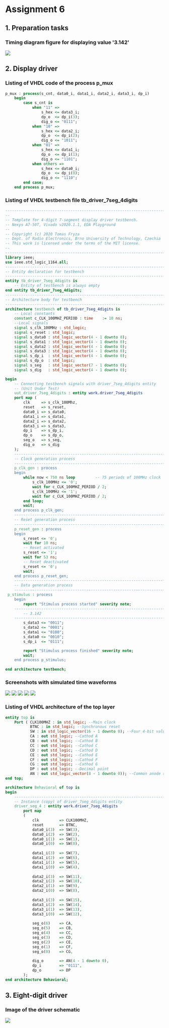 # Assignment 6
## 1. Preparation tasks
### Timing diagram figure for displaying value '3.142'
![](https://github.com/viliam-putz/Digital-electronics-1/blob/main/06-display_driver/wavedrom.png)
## 2. Display driver
### Listing of VHDL code of the process p_mux
```vhdl
p_mux : process(s_cnt, data0_i, data1_i, data2_i, data3_i, dp_i)
    begin
        case s_cnt is
            when "11" =>
                s_hex <= data3_i;
                dp_o  <= dp_i(3);
                dig_o <= "0111";
            when "10" =>
                s_hex <= data2_i;
                dp_o  <= dp_i(2);
                dig_o <= "1011";
            when "01" =>
                s_hex <= data1_i;
                dp_o  <= dp_i(1);
                dig_o <= "1101";
            when others =>
                s_hex <= data0_i;
                dp_o  <= dp_i(0);
                dig_o <= "1110";
        end case;
    end process p_mux;
```
### Listing of VHDL testbench file tb_driver_7seg_4digits
```vhdl
------------------------------------------------------------------------
--
-- Template for 4-digit 7-segment display driver testbench.
-- Nexys A7-50T, Vivado v2020.1.1, EDA Playground
--
-- Copyright (c) 2020 Tomas Fryza
-- Dept. of Radio Electronics, Brno University of Technology, Czechia
-- This work is licensed under the terms of the MIT license.
--
------------------------------------------------------------------------
library ieee;
use ieee.std_logic_1164.all;
------------------------------------------------------------------------
-- Entity declaration for testbench
------------------------------------------------------------------------
entity tb_driver_7seg_4digits is
    -- Entity of testbench is always empty
end entity tb_driver_7seg_4digits;
------------------------------------------------------------------------
-- Architecture body for testbench
------------------------------------------------------------------------
architecture testbench of tb_driver_7seg_4digits is
    -- Local constants
    constant c_CLK_100MHZ_PERIOD : time    := 10 ns;
    --Local signals
    signal s_clk_100MHz : std_logic;
    signal s_reset : std_logic;
    signal s_data0 : std_logic_vector(4 - 1 downto 0);
    signal s_data1 : std_logic_vector(4 - 1 downto 0);
    signal s_data2 : std_logic_vector(4 - 1 downto 0);
    signal s_data3 : std_logic_vector(4 - 1 downto 0);
    signal s_dp_i  : std_logic_vector(4 - 1 downto 0);
    signal s_dp_o  : std_logic;
    signal s_seg   : std_logic_vector(7 - 1 downto 0);
    signal s_dig   : std_logic_vector(4 - 1 downto 0);

begin
    -- Connecting testbench signals with driver_7seg_4digits entity
    -- (Unit Under Test)
    uut_driver_7seg_4digits : entity work.driver_7seg_4digits
    port map (
        clk     => s_clk_100Mhz,
        reset   => s_reset,
        data0_i => s_data0,
        data1_i => s_data1,
        data2_i => s_data2,
        data3_i => s_data3,
        dp_i    => s_dp_i,
        dp_o    => s_dp_o,        
        seg_o   => s_seg,
        dig_o   => s_dig
    );
    --------------------------------------------------------------------
    -- Clock generation process
    --------------------------------------------------------------------
    p_clk_gen : process
    begin
        while now < 750 ns loop         -- 75 periods of 100MHz clock
            s_clk_100MHz <= '0';
            wait for c_CLK_100MHZ_PERIOD / 2;
            s_clk_100MHz <= '1';
            wait for c_CLK_100MHZ_PERIOD / 2;
        end loop;
        wait;
    end process p_clk_gen;
    --------------------------------------------------------------------
    -- Reset generation process
    --------------------------------------------------------------------
    p_reset_gen : process
    begin
        s_reset <= '0';
        wait for 10 ns;
        -- Reset activated
        s_reset <= '1';
        wait for 53 ns;
        -- Reset deactivated
        s_reset <= '0';
        wait;
    end process p_reset_gen;
    --------------------------------------------------------------------
    -- Data generation process
    --------------------------------------------------------------------
 p_stimulus : process
    begin
        report "Stimulus process started" severity note;
    -------------------------------------------------------------------
        -- 3.142
    -------------------------------------------------------------------
        s_data3 <= "0011";
        s_data2 <= "0001";
        s_data1 <= "0100";
        s_data0 <= "0010"; 
        s_dp_i  <= "0111";

        report "Stimulus process finished" severity note;
        wait;
    end process p_stimulus;
    
end architecture testbench;
```
### Screenshots with simulated time waveforms
![](https://github.com/viliam-putz/Digital-electronics-1/blob/main/06-display_driver/sim_screen1.png)
![](https://github.com/viliam-putz/Digital-electronics-1/blob/main/06-display_driver/sim_screen2.png)
![](https://github.com/viliam-putz/Digital-electronics-1/blob/main/06-display_driver/sim_screen3.png)
![](https://github.com/viliam-putz/Digital-electronics-1/blob/main/06-display_driver/sim_screen4.png)
![](https://github.com/viliam-putz/Digital-electronics-1/blob/main/06-display_driver/sim_screen5.png)

### Listing of VHDL architecture of the top layer
```vhdl
entity top is
    Port ( CLK100MHZ : in std_logic; --Main clock
           BTNC : in std_logic; --Synchronous reset
           SW : in std_logic_vector(16 - 1 downto 0); --Four 4-bit values
           CA : out std_logic; --Cathod A
           CB : out std_logic; --Cathod B
           CC : out std_logic; --Cathod C
           CD : out std_logic; --Cathod D
           CE : out std_logic; --Cathod E
           CF : out std_logic; --Cathod F
           CG : out std_logic; --Cathod G
           DP : out std_logic; --Decimal point
           AN : out std_logic_vector(8 - 1 downto 0)); --Common anode signals to individual displays
end top;

architecture Behavioral of top is
begin
    --------------------------------------------------------------------
    -- Instance (copy) of driver_7seg_4digits entity
    driver_seg_4 : entity work.driver_7seg_4digits
        port map
        (
            clk         => CLK100MHZ,
            reset       => BTNC,        
            data0_i(3)  => SW(3),
            data0_i(2)  => SW(2),
            data0_i(1)  => SW(1),
            data0_i(0)  => SW(0),
            
            data1_i(3)  => SW(7),
            data1_i(2)  => SW(6),
            data1_i(1)  => SW(5),
            data1_i(0)  => SW(4),
            
            data2_i(3)  => SW(11),
            data2_i(2)  => SW(10),
            data2_i(1)  => SW(9),
            data2_i(0)  => SW(8),
            
            data3_i(3)  => SW(15),
            data3_i(2)  => SW(14),
            data3_i(1)  => SW(13),
            data3_i(0)  => SW(12),
            
            seg_o(6)    => CA,
            seg_o(5)    => CB,
            seg_o(4)    => CC,
            seg_o(3)    => CD,
            seg_o(2)    => CE,
            seg_o(1)    => CF,
            seg_o(0)    => CG,
            
            dig_o       => AN(4 - 1 downto 0),
            dp_i        => "0111",
            dp_o        => DP
        );
end architecture Behavioral;

```
## 3. Eight-digit driver
### Image of the driver schematic
![](https://github.com/viliam-putz/Digital-electronics-1/blob/main/06-display_driver/8digits.jpg)

